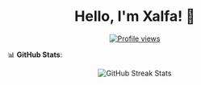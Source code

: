 <h1 align="center">Hello, I'm Xalfa! 👋</h1>

<p align="center">
  <a href="https://github.com/zalfanadira"><img src="https://komarev.com/ghpvc/?username=zalfanadira&style=for-the-badge" alt="Profile views"/></a>
</p>

📊 **GitHub Stats**:
<p align="center">
  <img src="https://github-readme-streak-stats.herokuapp.com/?user=zalfanadira&theme=algolia" alt="GitHub Streak Stats"/>
</p>
